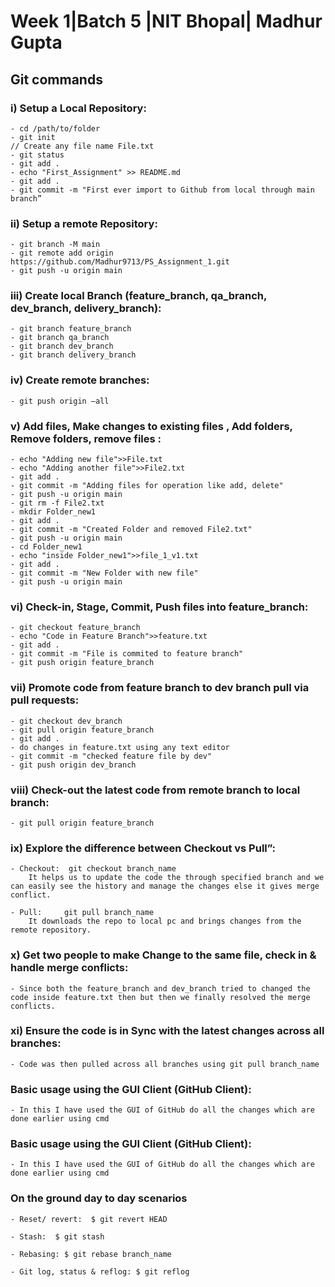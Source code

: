 # Week 1|Batch 5 |NIT Bhopal| Madhur Gupta

## Git commands

### i) Setup a Local Repository:
    - cd /path/to/folder
    - git init
    // Create any file name File.txt
    - git status
    - git add .
    - echo "First_Assignment" >> README.md
    - git add .
    - git commit -m "First ever import to Github from local through main branch”

### ii) Setup a remote Repository:
    - git branch -M main
    - git remote add origin https://github.com/Madhur9713/PS_Assignment_1.git
    - git push -u origin main

### iii) Create local Branch (feature_branch, qa_branch, dev_branch, delivery_branch):
    - git branch feature_branch
    - git branch qa_branch
    - git branch dev_branch
    - git branch delivery_branch

### iv) Create remote branches:
    - git push origin –all

### v) Add files, Make changes to existing files , Add folders, Remove folders, remove files :
    - echo "Adding new file">>File.txt
    - echo "Adding another file">>File2.txt
    - git add .
    - git commit -m "Adding files for operation like add, delete"
    - git push -u origin main
    - git rm -f File2.txt
    - mkdir Folder_new1
    - git add .
    - git commit -m "Created Folder and removed File2.txt"
    - git push -u origin main
    - cd Folder_new1
    - echo "inside Folder_new1">>file_1_v1.txt
    - git add .
    - git commit -m "New Folder with new file"
    - git push -u origin main

### vi) Check-in, Stage, Commit, Push files into feature_branch:
    - git checkout feature_branch
    - echo "Code in Feature Branch">>feature.txt
    - git add .
    - git commit -m "File is commited to feature branch"
    - git push origin feature_branch

### vii) Promote code from feature branch to dev branch pull via pull requests:
    - git checkout dev_branch
    - git pull origin feature_branch
    - git add .
    - do changes in feature.txt using any text editor
    - git commit -m "checked feature file by dev"
    - git push origin dev_branch

### viii) Check-out the latest code from remote branch to local branch:
    - git pull origin feature_branch

### ix) Explore the difference between Checkout vs Pull”:
    - Checkout:	 git checkout branch_name
		It helps us to update the code the through specified branch and we can easily see the history and manage the changes else it gives merge conflict.
  
    - Pull:		git pull branch_name
		It downloads the repo to local pc and brings changes from the remote repository.

### x) Get two people to make Change to the same file, check in & handle merge conflicts:
    - Since both the feature_branch and dev_branch tried to changed the code inside feature.txt then but then we finally resolved the merge conflicts.

### xi) Ensure the code is in Sync with the latest changes across all branches:
    - Code was then pulled across all branches using git pull branch_name

### Basic usage using the GUI Client (GitHub Client):
    - In this I have used the GUI of GitHub do all the changes which are done earlier using cmd

### Basic usage using the GUI Client (GitHub Client):
    - In this I have used the GUI of GitHub do all the changes which are done earlier using cmd

### On the ground day to day scenarios
    - Reset/ revert:  $ git revert HEAD

    - Stash:  $ git stash

    - Rebasing: $ git rebase branch_name

    - Git log, status & reflog: $ git reflog








